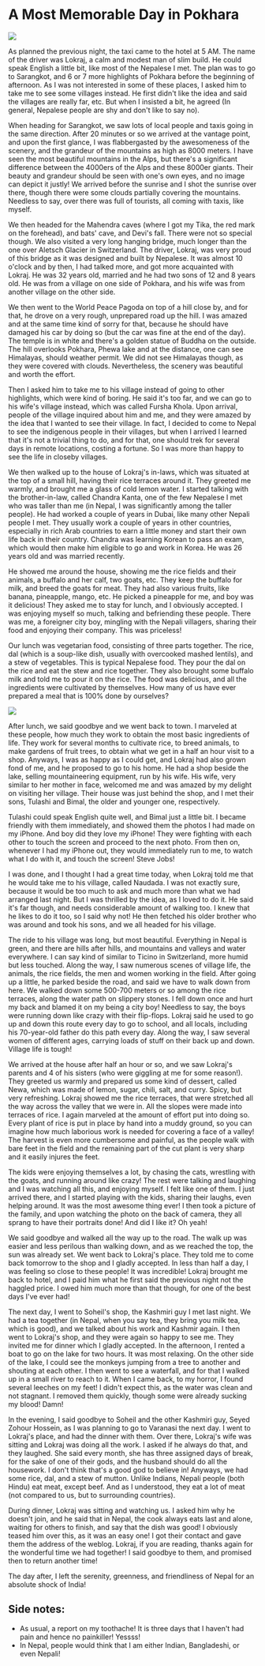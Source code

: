 # A Most Memorable Day in Pokhara

![](/img/Pokhara/Sarangkot.jpeg)

As planned the previous night, the taxi came to the hotel at 5 AM. The name of the driver was Lokraj, a calm and modest man of slim build. He could speak English a little bit, like most of the Nepalese I met. The plan was to go to Sarangkot, and 6 or 7 more highlights of Pokhara before the beginning of afternoon. As I was not interested in some of these places, I asked him to take me to see some villages instead. He first didn't like the idea and said the villages are really far, etc. But when I insisted a bit, he agreed (In general, Nepalese people are shy and don't like to say no).

When heading for Sarangkot, we saw lots of local people and taxis going in the same direction. After 20 minutes or so we arrived at the vantage point, and upon the first glance, I was flabbergasted by the awesomeness of the scenery, and the grandeur of the mountains as high as 8000 meters. I have seen the most beautiful mountains in the Alps, but there's a significant difference between the 4000ers of the Alps and these 8000er giants. Their beauty and grandeur should be seen with one's own eyes, and no image can depict it justly! We arrived before the sunrise and I shot the sunrise over there, though there were some clouds partially covering the mountains. Needless to say, over there was full of tourists, all coming with taxis, like myself.

We then headed for the Mahendra caves (where I got my Tika, the red mark on the forehead), and bats' cave, and Devi's fall. There were not so special though. We also visited a very long hanging bridge, much longer than the one over Aletsch Glacier in Switzerland. The driver, Lokraj, was very proud of this bridge as it was designed and built by Nepalese. It was almost 10 o'clock and by then, I had talked more, and got more acquainted with Lokraj. He was 32 years old, married and he had two sons of 12 and 8 years old. He was from a village on one side of Pokhara, and his wife was from another village on the other side.

We then went to the World Peace Pagoda on top of a hill close by, and for that, he drove on a very rough, unprepared road up the hill. I was amazed and at the same time kind of sorry for that, because he should have damaged his car by doing so (but the car was fine at the end of the day). The temple is in white and there's a golden statue of Buddha on the outside. The hill overlooks Pokhara, Phewa lake and at the distance, one can see Himalayas, should weather permit. We did not see Himalayas though, as they were covered with clouds. Nevertheless, the scenery was beautiful and worth the effort.

Then I asked him to take me to his village instead of going to other highlights, which were kind of boring. He said it's too far, and we can go to his wife's village instead, which was called Fursha Khola. Upon arrival, people of the village inquired about him and me, and they were amazed by the idea that I wanted to see their village. In fact, I decided to come to Nepal to see the indigenous people in their villages, but when I arrived I learned that it's not a trivial thing to do, and for that, one should trek for several days in remote locations, costing a fortune. So I was more than happy to see the life in closeby villages.

We then walked up to the house of Lokraj's in-laws, which was situated at the top of a small hill, having their rice terraces around it. They greeted me warmly, and brought me a glass of cold lemon water. I started talking with the brother-in-law, called Chandra Kanta, one of the few Nepalese I met who was taller than me (in Nepal, I was significantly among the taller people). He had worked a couple of years in Dubai, like many other Nepali people I met. They usually work a couple of years in other countries, especially in rich Arab countries to earn a little money and start their own life back in their country. Chandra was learning Korean to pass an exam, which would then make him eligible to go and work in Korea. He was 26 years old and was married recently.

He showed me around the house, showing me the rice fields and their animals, a buffalo and her calf, two goats, etc. They keep the buffalo for milk, and breed the goats for meat. They had also various fruits, like banana, pineapple, mango, etc. He picked a pineapple for me, and boy was it delicious! They asked me to stay for lunch, and I obviously accepted. I was enjoying myself so much, talking and befriending these people. There was me, a foreigner city boy, mingling with the Nepali villagers, sharing their food and enjoying their company. This was priceless!

Our lunch was vegetarian food, consisting of three parts together. The rice, dal (which is a soup-like dish, usually with overcooked mashed lentils), and a stew of vegetables. This is typical Nepalese food. They pour the dal on the rice and eat the stew and rice together. They also brought some buffalo milk and told me to pour it on the rice. The food was delicious, and all the ingredients were cultivated by themselves. How many of us have ever prepared a meal that is 100% done by ourselves?

![](/img/Pokhara/BuffaloMilking.jpeg)

After lunch, we said goodbye and we went back to town. I marveled at these people, how much they work to obtain the most basic ingredients of life. They work for several months to cultivate rice, to breed animals, to make gardens of fruit trees, to obtain what we get in a half an hour visit to a shop. Anyways, I was as happy as I could get, and Lokraj had also grown fond of me, and he proposed to go to his home. He had a shop beside the lake, selling mountaineering equipment, run by his wife. His wife, very similar to her mother in face, welcomed me and was amazed by my delight on visiting her village. Their house was just behind the shop, and I met their sons, Tulashi and Bimal, the older and younger one, respectively.

Tulashi could speak English quite well, and Bimal just a little bit. I became friendly with them immediately, and showed them the photos I had made on my iPhone. And boy did they love my iPhone! They were fighting with each other to touch the screen and proceed to the next photo. From then on, whenever I had my iPhone out, they would immediately run to me, to watch what I do with it, and touch the screen! Steve Jobs!

I was done, and I thought I had a great time today, when Lokraj told me that he would take me to his village, called Naudada. I was not exactly sure, because it would be too much to ask and much more than what we had arranged last night. But I was thrilled by the idea, as I loved to do it. He said it's far though, and needs considerable amount of walking too. I knew that he likes to do it too, so I said why not! He then fetched his older brother who was around and took his sons, and we all headed for his village.

The ride to his village was long, but most beautiful. Everything in Nepal is green, and there are hills after hills, and mountains and valleys and water everywhere. I can say kind of similar to Ticino in Switzerland, more humid but less touched. Along the way, I saw numerous scenes of village life, the animals, the rice fields, the men and women working in the field. After going up a little, he parked beside the road, and said we have to walk down from here. We walked down some 500-700 meters or so among the rice terraces, along the water path on slippery stones. I fell down once and hurt my back and blamed it on my being a city boy! Needless to say, the boys were running down like crazy with their flip-flops. Lokraj said he used to go up and down this route every day to go to school, and all locals, including his 70-year-old father do this path every day. Along the way, I saw several women of different ages, carrying loads of stuff on their back up and down. Village life is tough!

We arrived at the house after half an hour or so, and we saw Lokraj's parents and 4 of his sisters (who were giggling at me for some reason!). They greeted us warmly and prepared us some kind of dessert, called Newa, which was made of lemon, sugar, chili, salt, and curry. Spicy, but very refreshing. Lokraj showed me the rice terraces, that were stretched all the way across the valley that we were in. All the slopes were made into terraces of rice. I again marveled at the amount of effort put into doing so. Every plant of rice is put in place by hand into a muddy ground, so you can imagine how much laborious work is needed for covering a face of a valley! The harvest is even more cumbersome and painful, as the people walk with bare feet in the field and the remaining part of the cut plant is very sharp and it easily injures the feet.

The kids were enjoying themselves a lot, by chasing the cats, wrestling with the goats, and running around like crazy! The rest were talking and laughing and I was watching all this, and enjoying myself. I felt like one of them. I just arrived there, and I started playing with the kids, sharing their laughs, even helping around. It was the most awesome thing ever! I then took a picture of the family, and upon watching the photo on the back of camera, they all sprang to have their portraits done! And did I like it? Oh yeah!

We said goodbye and walked all the way up to the road. The walk up was easier and less perilous than walking down, and as we reached the top, the sun was already set. We went back to Lokraj's place. They told me to come back tomorrow to the shop and I gladly accepted. In less than half a day, I was feeling so close to these people! It was incredible! Lokraj brought me back to hotel, and I paid him what he first said the previous night not the haggled price. I owed him much more than that though, for one of the best days I've ever had!

The next day, I went to Soheil's shop, the Kashmiri guy I met last night. We had a tea together (in Nepal, when you say tea, they bring you milk tea, which is good), and we talked about his work and Kashmir again. I then went to Lokraj's shop, and they were again so happy to see me. They invited me for dinner which I gladly accepted. In the afternoon, I rented a boat to go on the lake for two hours. It was most relaxing. On the other side of the lake, I could see the monkeys jumping from a tree to another and shouting at each other. I then went to see a waterfall, and for that I walked up in a small river to reach to it. When I came back, to my horror, I found several leeches on my feet! I didn't expect this, as the water was clean and not stagnant. I removed them quickly, though some were already sucking my blood! Damn!

In the evening, I said goodbye to Soheil and the other Kashmiri guy, Seyed Zohour Hossein, as I was planning to go to Varanasi the next day. I went to Lokraj's place, and had the dinner with them. Over there, Lokraj's wife was sitting and Lokraj was doing all the work. I asked if he always do that, and they laughed. She said every month, she has three assigned days of break, for the sake of one of their gods, and the husband should do all the housework. I don't think that's a good god to believe in! Anyways, we had some rice, dal, and a stew of mutton. Unlike Indians, Nepali people (both Hindu) eat meat, except beef. And as I understood, they eat a lot of meat (not compared to us, but to surrounding countries).

During dinner, Lokraj was sitting and watching us. I asked him why he doesn't join, and he said that in Nepal, the cook always eats last and alone, waiting for others to finish, and say that the dish was good! I obviously teased him over this, as it was an easy one! I got their contact and gave them the address of the weblog. Lokraj, if you are reading, thanks again for the wonderful time we had together! I said goodbye to them, and promised then to return another time!

The day after, I left the serenity, greenness, and friendliness of Nepal for an absolute shock of India!

## Side notes:
- As usual, a report on my toothache! It is three days that I haven't had pain and hence no painkiller! Yessss!
- In Nepal, people would think that I am either Indian, Bangladeshi, or even Nepali!